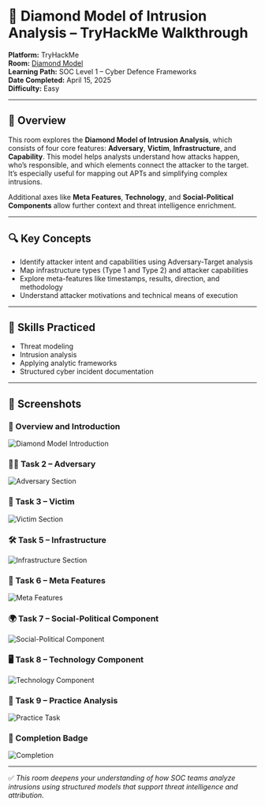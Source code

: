 # 💎 Diamond Model of Intrusion Analysis – TryHackMe Walkthrough

**Platform:** TryHackMe  
**Room:** [Diamond Model](https://tryhackme.com/room/diamondmodel)  
**Learning Path:** SOC Level 1 – Cyber Defence Frameworks  
**Date Completed:** April 15, 2025  
**Difficulty:** Easy

---

## 📘 Overview

This room explores the **Diamond Model of Intrusion Analysis**, which consists of four core features: **Adversary**, **Victim**, **Infrastructure**, and **Capability**. This model helps analysts understand how attacks happen, who’s responsible, and which elements connect the attacker to the target. It’s especially useful for mapping out APTs and simplifying complex intrusions.

Additional axes like **Meta Features**, **Technology**, and **Social-Political Components** allow further context and threat intelligence enrichment.

---

## 🔍 Key Concepts

- Identify attacker intent and capabilities using Adversary-Target analysis
- Map infrastructure types (Type 1 and Type 2) and attacker capabilities
- Explore meta-features like timestamps, results, direction, and methodology
- Understand attacker motivations and technical means of execution

---

## 🧠 Skills Practiced

- Threat modeling
- Intrusion analysis
- Applying analytic frameworks
- Structured cyber incident documentation

---

## 📸 Screenshots

### 🧭 Overview and Introduction
![Diamond Model Introduction](./screenshots/diamond-model-introduction.png)

### 🧑‍💻 Task 2 – Adversary
![Adversary Section](./screenshots/diamond-model-adversary-section.png)

### 🧍 Task 3 – Victim
![Victim Section](./screenshots/diamond-model-victim-section.png)

### 🛠️ Task 5 – Infrastructure
![Infrastructure Section](./screenshots/diamond-model-infrastructure-section.png)

### 🧬 Task 6 – Meta Features
![Meta Features](./screenshots/diamond-model-meta-features-section.png)

### 🌍 Task 7 – Social-Political Component
![Social-Political Component](./screenshots/diamond-model-social-political-component.png)

### 🖥️ Task 8 – Technology Component
![Technology Component](./screenshots/diamond-model-technology-component.png)

### 🧪 Task 9 – Practice Analysis
![Practice Task](./screenshots/diamond-model-practice-analysis.png)

### 🎉 Completion Badge
![Completion](./screenshots/diamond-model-completion-badge.png)

---

✅ *This room deepens your understanding of how SOC teams analyze intrusions using structured models that support threat intelligence and attribution.*
